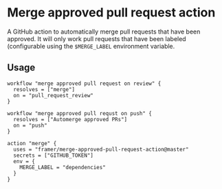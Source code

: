 # Merge approved pull request action

A GitHub action to automatically merge pull requests that have been approved. It
will only work pull requests that have been labeled (configurable using the `$MERGE_LABEL`
environment variable.

## Usage

```workflow
workflow "merge approved pull request on review" {
  resolves = ["merge"]
  on = "pull_request_review"
}

workflow "merge approved pull requst on push" {
  resolves = ["Automerge approved PRs"]
  on = "push"
}

action "merge" {
  uses = "framer/merge-approved-pull-request-action@master"
  secrets = ["GITHUB_TOKEN"]
  env = {
    MERGE_LABEL = "dependencies"
  }
}
```
